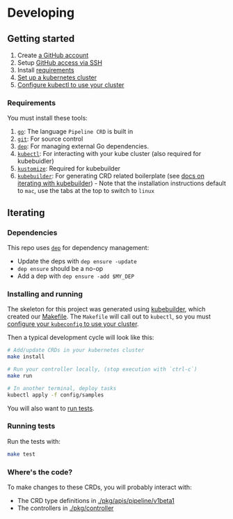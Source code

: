 # Developing

## Getting started

1. Create [a GitHub account](https://github.com/join)
1. Setup [GitHub access via
   SSH](https://help.github.com/articles/connecting-to-github-with-ssh/)
1. Install [requirements](#requirements)
1. [Set up a kubernetes cluster](https://github.com/knative/serving/blob/master/docs/creating-a-kubernetes-cluster.md)
1. [Configure kubectl to use your cluster](https://kubernetes.io/docs/tasks/access-application-cluster/configure-access-multiple-clusters/)

### Requirements

You must install these tools:

1. [`go`](https://golang.org/doc/install): The language `Pipeline CRD` is built in
1. [`git`](https://help.github.com/articles/set-up-git/): For source control
1. [`dep`](https://github.com/golang/dep): For managing external Go
   dependencies.
1. [`kubectl`](https://kubernetes.io/docs/tasks/tools/install-kubectl/): For interacting with your kube cluster (also required for kubebuidler)
1. [`kustomize`](https://github.com/kubernetes-sigs/kustomize): Required for kubebuilder
1. [`kubebuilder`](https://book.kubebuilder.io/quick_start.html): For generating CRD related
boilerplate (see [docs on iterating with kubebuilder](#installing-and-running)) - Note that
the installation instructions default to `mac`, use the tabs at the top to switch to `linux`

## Iterating

### Dependencies

This repo uses [`dep`](https://golang.github.io/dep/docs/daily-dep.html) for dependency management:

* Update the deps with `dep ensure -update`
* `dep ensure` should be a no-op
* Add a dep with `dep ensure -add $MY_DEP`

### Installing and running

The skeleton for this project was generated using [kubebuilder](https://book.kubebuilder.io/quick_start.html),
which created our [Makefile](./Makefile). The `Makefile` will call out to `kubectl`,
so you must [configure your `kubeconfig` to use your cluster](https://kubernetes.io/docs/tasks/access-application-cluster/configure-access-multiple-clusters/).

Then a typical development cycle will look like this:

```bash
# Add/update CRDs in your kubernetes cluster
make install

# Run your controller locally, (stop execution with `ctrl-c`)
make run

# In another terminal, deploy tasks
kubectl apply -f config/samples
```

You will also want to [run tests](#running-tests).

### Running tests

Run the tests with:

```bash
make test
```

### Where's the code?

To make changes to these CRDs, you will probably interact with:

* The CRD type definitions in [./pkg/apis/pipeline/v1beta1](./pkg/apis/pipeline/v1beta1)
* The controllers in [./pkg/controller](./pkg/controller)
